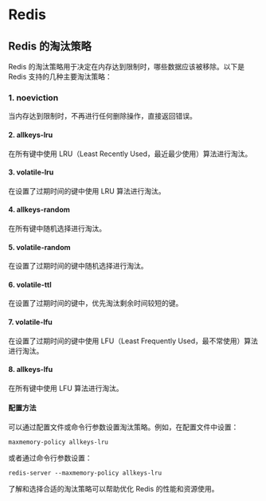 # Redis

## Redis 的淘汰策略

<!-- notecardId: 1735485425016 -->

Redis 的淘汰策略用于决定在内存达到限制时，哪些数据应该被移除。以下是 Redis 支持的几种主要淘汰策略：

### 1. noeviction

当内存达到限制时，不再进行任何删除操作，直接返回错误。

#### 2. allkeys-lru

在所有键中使用 LRU（Least Recently Used，最近最少使用）算法进行淘汰。

#### 3. volatile-lru

在设置了过期时间的键中使用 LRU 算法进行淘汰。

#### 4. allkeys-random

在所有键中随机选择进行淘汰。

#### 5. volatile-random

在设置了过期时间的键中随机选择进行淘汰。

#### 6. volatile-ttl

在设置了过期时间的键中，优先淘汰剩余时间较短的键。

#### 7. volatile-lfu

在设置了过期时间的键中使用 LFU（Least Frequently Used，最不常使用）算法进行淘汰。

#### 8. allkeys-lfu

在所有键中使用 LFU 算法进行淘汰。

#### 配置方法

可以通过配置文件或命令行参数设置淘汰策略。例如，在配置文件中设置：

```plaintext
maxmemory-policy allkeys-lru
```

或者通过命令行参数设置：

```plaintext
redis-server --maxmemory-policy allkeys-lru
```

了解和选择合适的淘汰策略可以帮助优化 Redis 的性能和资源使用。
